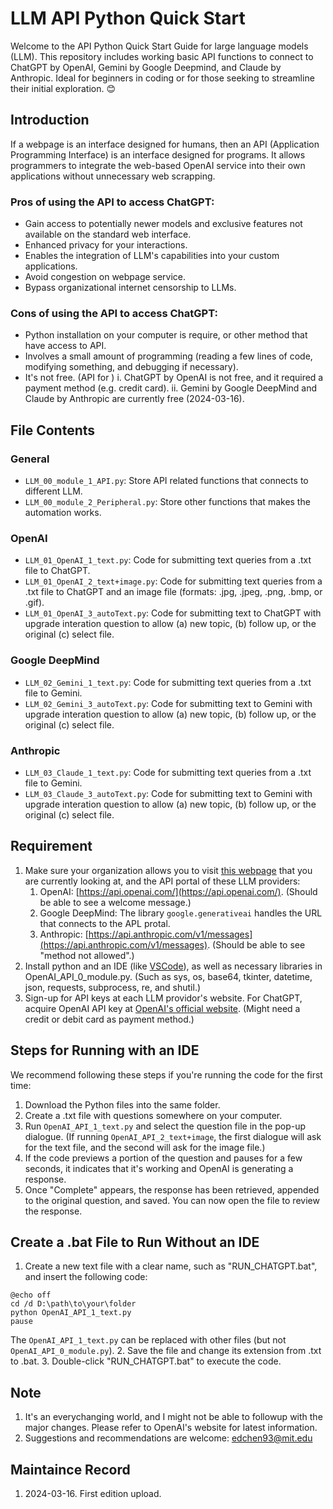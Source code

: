 # LLM API Python Quick Start

Welcome to the API Python Quick Start Guide for large language models (LLM). This repository includes working basic API functions to connect to ChatGPT by OpenAI, Gemini by Google Deepmind, and Claude by Anthropic. Ideal for beginners in coding or for those seeking to streamline their initial exploration. :blush:

## Introduction
If a webpage is an interface designed for humans, then an API (Application Programming Interface) is an interface designed for programs. It allows programmers to integrate the web-based OpenAI service into their own applications without unnecessary web scrapping.
### Pros of using the API to access ChatGPT:
- Gain access to potentially newer models and exclusive features not available on the standard web interface.
- Enhanced privacy for your interactions.
- Enables the integration of LLM's capabilities into your custom applications.
- Avoid congestion on webpage service.
- Bypass organizational internet censorship to LLMs.
### Cons of using the API to access ChatGPT:
- Python installation on your computer is require, or other method that have access to API.
- Involves a small amount of programming (reading a few lines of code, modifying something, and debugging if necessary).
- It's not free. (API for )
i. ChatGPT by OpenAI is not free, and it required a payment method (e.g. credit card).
ii. Gemini by Google DeepMind and Claude by Anthropic are currently free (2024-03-16).
&nbsp;

## File Contents
### General
- `LLM_00_module_1_API.py`:
    Store API related functions that connects to different LLM.
- `LLM_00_module_2_Peripheral.py`:
    Store other functions that makes the automation works.
### OpenAI
- `LLM_01_OpenAI_1_text.py`:
    Code for submitting text queries from a .txt file to ChatGPT.
- `LLM_01_OpenAI_2_text+image.py`:
    Code for submitting text queries from a .txt file to ChatGPT and an image file (formats: .jpg, .jpeg, .png, .bmp, or .gif).
- `LLM_01_OpenAI_3_autoText.py`:
    Code for submitting text to ChatGPT with upgrade interation question to allow (a) new topic, (b) follow up, or the original (c) select file.
### Google DeepMind
- `LLM_02_Gemini_1_text.py`:
    Code for submitting text queries from a .txt file to Gemini.
- `LLM_02_Gemini_3_autoText.py`:
    Code for submitting text to Gemini with upgrade interation question to allow (a) new topic, (b) follow up, or the original (c) select file.
### Anthropic
- `LLM_03_Claude_1_text.py`:
    Code for submitting text queries from a .txt file to Gemini.
- `LLM_03_Claude_3_autoText.py`:
    Code for submitting text to Gemini with upgrade interation question to allow (a) new topic, (b) follow up, or the original (c) select file.

## Requirement
1. Make sure your organization allows you to visit [this webpage](https://github.com/edchen1240/OpenAI-API-Python-Quick-Start) that you are currently looking at, and the API portal of these LLM providers:
    1. OpenAI: [https://api.openai.com/](https://api.openai.com/). (Should be able to see a welcome message.)
    2. Google DeepMind: The library `google.generativeai` handles the URL that connects to the APL protal.
    3. Anthropic: [https://api.anthropic.com/v1/messages](https://api.anthropic.com/v1/messages). (Should be able to see "method not allowed".)
2. Install python and an IDE (like [VSCode](https://code.visualstudio.com/docs/python/python-tutorial)), as well as necessary libraries in OpenAI_API_0_module\.py. (Such as sys, os, base64, tkinter, datetime, json, requests, subprocess, re, and shutil.)
3. Sign-up for API keys at each LLM providor's website. For ChatGPT, acquire OpenAI API key at [OpenAI's official website](https://openai.com/blog/openai-api). (Might need a credit or debit card as payment method.)


## Steps for Running with an IDE
We recommend following these steps if you're running the code for the first time:
1. Download the Python files into the same folder.
2. Create a .txt file with questions somewhere on your computer.
3. Run `OpenAI_API_1_text.py` and select the question file in the pop-up dialogue.
   (If running `OpenAI_API_2_text+image`, the first dialogue will ask for the text file, and the second will ask for the image file.)
4. If the code previews a portion of the question and pauses for a few seconds, it indicates that it's working and OpenAI is generating a response.
5. Once "Complete" appears, the response has been retrieved, appended to the original question, and saved. You can now open the file to review the response.

## Create a .bat File to Run Without an IDE
1. Create a new text file with a clear name, such as "RUN_CHATGPT.bat", and insert the following code:
```
@echo off
cd /d D:\path\to\your\folder
python OpenAI_API_1_text.py
pause
```
The `OpenAI_API_1_text.py` can be replaced with other files (but not `OpenAI_API_0_module.py`).
2. Save the file and change its extension from .txt to .bat.
3. Double-click "RUN_CHATGPT.bat" to execute the code.

## Note
1. It's an everychanging world, and I might not be able to followup with the major changes. Please refer to OpenAI's website for latest information.
2. Suggestions and recommendations are welcome: [edchen93\@mit.edu](mailto:edchen93@mit.edu)

## Maintaince Record
1. 2024-03-16. First edition upload.
